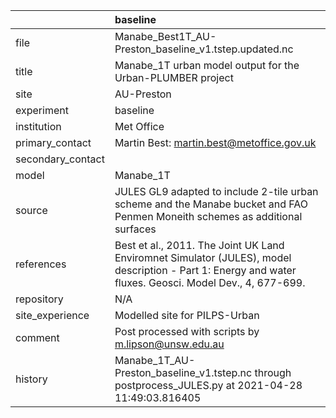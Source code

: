 |                   | baseline                                                                                                                                                |
|:------------------|:--------------------------------------------------------------------------------------------------------------------------------------------------------|
| file              | Manabe_Best1T_AU-Preston_baseline_v1.tstep.updated.nc                                                                                                   |
| title             | Manabe_1T urban model output for the Urban-PLUMBER project                                                                                              |
| site              | AU-Preston                                                                                                                                              |
| experiment        | baseline                                                                                                                                                |
| institution       | Met Office                                                                                                                                              |
| primary_contact   | Martin Best: martin.best@metoffice.gov.uk                                                                                                               |
| secondary_contact |                                                                                                                                                         |
| model             | Manabe_1T                                                                                                                                               |
| source            | JULES GL9 adapted to include 2-tile urban scheme and the Manabe bucket and FAO Penmen Moneith schemes as additional surfaces                            |
| references        | Best et al., 2011. The Joint UK Land Enviromnet Simulator (JULES), model description - Part 1: Energy and water fluxes. Geosci. Model Dev., 4, 677-699. |
| repository        | N/A                                                                                                                                                     |
| site_experience   | Modelled site for PILPS-Urban                                                                                                                           |
| comment           | Post processed with scripts by m.lipson@unsw.edu.au                                                                                                     |
| history           | Manabe_1T_AU-Preston_baseline_v1.tstep.nc through postprocess_JULES.py at 2021-04-28 11:49:03.816405                                                    |
